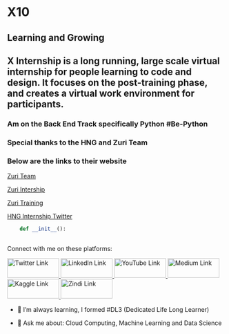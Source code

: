 # X10
## Learning and Growing

## X Internship is a long running, large scale virtual internship for people learning to code and design. It focuses on the post-training phase, and creates a virtual work environment for participants. 

### Am on the Back End Track specifically Python #Be-Python

### Special thanks to the HNG and Zuri Team

### Below are the links to their website

[Zuri Team](https://zuri.team/)

[Zuri Intership](https://internship.zuri.team/)

[Zuri Training](https://training.zuri.team/)

[HNG Internship Twitter](https://twitter.com/hnginternship)



```python
    def __init__():
       
```


Connect with me on these platforms:

<a href="https://twitter.com/Blestseun"><img src="https://res.cloudinary.com/kolaisaac10/image/upload/v1598833526/samples/Social%20Site/twitter1_jtffso.png" alt="Twitter Link" width="120" height="45" /> </a>
<a href="https://www.linkedin.com/in/kolaisaac10/"><img src="https://res.cloudinary.com/kolaisaac10/image/upload/v1598828481/samples/Social%20Site/linkedIn_kgfq3n.png" alt="LinkedIn Link" width="120" height="45"/>
<a href="https://www.youtube.com/channel/UCqkUuiGggw2jptTa6piUiQQ"><img src="http://res.cloudinary.com/kolaisaac10/image/upload/v1598828481/samples/Social%20Site/YouTube_colah1.png" alt="YouTube Link" width="120" height="45" /> </a> 
<a href="https://medium.com/@BlestIsaac"><img src="https://res.cloudinary.com/kolaisaac10/image/upload/v1598833526/samples/Social%20Site/medium1_brliej.png" alt="Medium Link" width="120" height="45" />
<a href="https://www.kaggle.com/kolaisaac10"><img src="https://res.cloudinary.com/kolaisaac10/image/upload/v1598833035/samples/Social%20Site/kaggle2_lgioik.png" alt="Kaggle Link" width="120" height="45" />
<a href="https://zindi.africa/users/Sir-isaac"><img src="https://res.cloudinary.com/kolaisaac10/image/upload/v1598828481/samples/Social%20Site/zindi_jntzxw.png" alt="Zindi Link" width="120" height="45" /> </a>

- 🌱 I’m always learning, I formed #DL3 (Dedicated Life Long Learner)

- 💬 Ask me about: Cloud Computing, Machine Learning and Data Science

